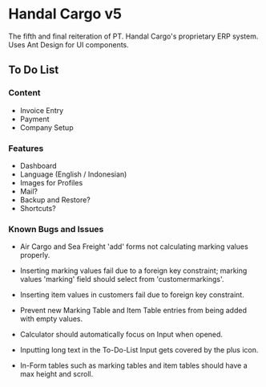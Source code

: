 # Handal Cargo v5

The fifth and final reiteration of PT. Handal Cargo's proprietary ERP system.  
Uses Ant Design for UI components.

## To Do List

### Content

- Invoice Entry
- Payment
- Company Setup

### Features

- Dashboard
- Language (English / Indonesian)
- Images for Profiles
- Mail?
- Backup and Restore?
- Shortcuts?

### Known Bugs and Issues

- Air Cargo and Sea Freight 'add' forms not calculating marking values properly.
- Inserting marking values fail due to a foreign key constraint; marking values 'marking' field should select from 'customermarkings'.
- Inserting item values in customers fail due to foreign key constraint.
- Prevent new Marking Table and Item Table entries from being added with empty values.

- Calculator should automatically focus on Input when opened.
- Inputting long text in the To-Do-List Input gets covered by the plus icon.
- In-Form tables such as marking tables and item tables should have a max height and scroll.
